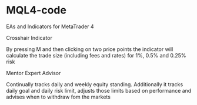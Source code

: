 # MQL4-code
EAs and Indicators for MetaTrader 4

Crosshair Indicator 

By pressing M and then clicking on two price points the indicator will calculate the trade size (including fees and rates) for 1%, 0.5% and 0.25% risk

Mentor Expert Advisor

Continually tracks daily and weekly equity standing. Additionally it tracks daily goal and daily risk limit,
adjusts those limits based on performance and advises when to withdraw fom the markets

